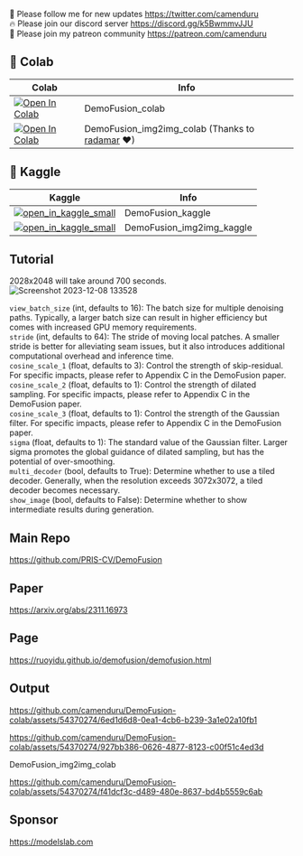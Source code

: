 🐣 Please follow me for new updates https://twitter.com/camenduru <br />
🔥 Please join our discord server https://discord.gg/k5BwmmvJJU <br />
🥳 Please join my patreon community https://patreon.com/camenduru <br />

## 🦒 Colab

| Colab | Info
| --- | --- |
[![Open In Colab](https://colab.research.google.com/assets/colab-badge.svg)](https://colab.research.google.com/github/camenduru/DemoFusion-colab/blob/main/DemoFusion_colab.ipynb) | DemoFusion_colab
[![Open In Colab](https://colab.research.google.com/assets/colab-badge.svg)](https://colab.research.google.com/github/camenduru/DemoFusion-colab/blob/main/DemoFusion_img2img_colab.ipynb) | DemoFusion_img2img_colab (Thanks to [radamar](https://twitter.com/radamar) ❤)

## 🦆 Kaggle

| Kaggle | Info
| --- | --- |
[![open_in_kaggle_small](https://user-images.githubusercontent.com/54370274/228924833-17316feb-d0fe-4249-90ba-682930ba11e5.svg)](https://kaggle.com/camenduru/demofusion) | DemoFusion_kaggle
[![open_in_kaggle_small](https://user-images.githubusercontent.com/54370274/228924833-17316feb-d0fe-4249-90ba-682930ba11e5.svg)](https://kaggle.com/camenduru/demofusion-img2img) | DemoFusion_img2img_kaggle

## Tutorial

2028x2048 will take around 700 seconds.
![Screenshot 2023-12-08 133528](https://github.com/camenduru/DemoFusion-colab/assets/54370274/e4743713-50a3-470b-b606-baf5b817c800)

`view_batch_size` (int, defaults to 16): The batch size for multiple denoising paths. Typically, a larger batch size can result in higher efficiency but comes with increased GPU memory requirements. <br />
`stride` (int, defaults to 64): The stride of moving local patches. A smaller stride is better for alleviating seam issues, but it also introduces additional computational overhead and inference time. <br />
`cosine_scale_1` (float, defaults to 3): Control the strength of skip-residual. For specific impacts, please refer to Appendix C in the DemoFusion paper. <br />
`cosine_scale_2` (float, defaults to 1): Control the strength of dilated sampling. For specific impacts, please refer to Appendix C in the DemoFusion paper. <br />
`cosine_scale_3` (float, defaults to 1): Control the strength of the Gaussian filter. For specific impacts, please refer to Appendix C in the DemoFusion paper. <br />
`sigma` (float, defaults to 1): The standard value of the Gaussian filter. Larger sigma promotes the global guidance of dilated sampling, but has the potential of over-smoothing. <br />
`multi_decoder` (bool, defaults to True): Determine whether to use a tiled decoder. Generally, when the resolution exceeds 3072x3072, a tiled decoder becomes necessary. <br />
`show_image` (bool, defaults to False): Determine whether to show intermediate results during generation. <br />

## Main Repo
https://github.com/PRIS-CV/DemoFusion

## Paper
https://arxiv.org/abs/2311.16973

## Page
https://ruoyidu.github.io/demofusion/demofusion.html

## Output

https://github.com/camenduru/DemoFusion-colab/assets/54370274/6ed1d6d8-0ea1-4cb6-b239-3a1e02a10fb1

https://github.com/camenduru/DemoFusion-colab/assets/54370274/927bb386-0626-4877-8123-c00f51c4ed3d

DemoFusion_img2img_colab

https://github.com/camenduru/DemoFusion-colab/assets/54370274/f41dcf3c-d489-480e-8637-bd4b5559c6ab

## Sponsor
https://modelslab.com
